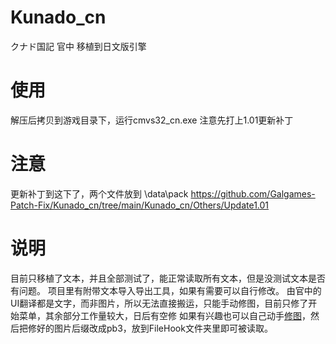 # Kunado_cn
クナド国記 官中 移植到日文版引擎

# 使用
解压后拷贝到游戏目录下，运行cmvs32_cn.exe
注意先打上1.01更新补丁

# 注意
更新补丁到这下了，两个文件放到 \data\pack
https://github.com/Galgames-Patch-Fix/Kunado_cn/tree/main/Kunado_cn/Others/Update1.01

# 说明
目前只移植了文本，并且全部测试了，能正常读取所有文本，但是没测试文本是否有问题。
项目里有附带文本导入导出工具，如果有需要可以自行修改。
由官中的UI翻译都是文字，而非图片，所以无法直接搬运，只能手动修图，目前只修了开始菜单，其余部分工作量较大，日后有空修
如果有兴趣也可以自己动手[修图](https://github.com/Galgames-Patch-Fix/Kunado_cn/tree/main/Kunado_cn/Resources/Image)，然后把修好的图片后缀改成pb3，放到FileHook文件夹里即可被读取。

